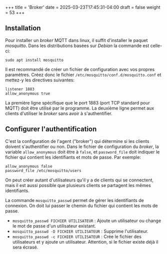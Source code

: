 +++
title = 'Broker'
date = 2025-03-23T17:45:31-04:00
draft = false
weight = 53
+++

## Installation
Pour installer un _broker_ MQTT dans linux, il suffit d'installer le paquet _mosquitto_. Dans les distributions basées sur _Debian_ la commande est celle-ci:
```
sudo apt install mosquitto
```

Il est recommandé de créer un fichier de configuration avec vos propres paramètres. Créez donc le fichier `/etc/mosquitto/conf.d/mosquitto.conf` et mettez-y les directives suivantes:
```
listener 1883
allow_anonymous true
```
La première ligne spécifique que le port 1883 (port TCP standard pour MQTT) doit être utilisé par le programme. La deuxième ligne permet aux clients d'utiliser le _broker_ sans avoir à s'authentifier.

## Configurer l'authentification
C'est la configuration de l'agent ("broker") qui détermine si les clients doivent s'authentifier ou non. Dans le fichier de configuration du _broker_, la variable `allow_anonymous` doit être à `false`, et `password_file` doit indiquer le fichier qui contient les identifiants et mots de passe. Par exemple:
```
allow_anonymous false
password_file /etc/mosquitto/users
```
On peut créer autant d'utilisateurs qu'il y a de clients qui se connectent, mais il est aussi possible que plusieurs clients se partagent les mêmes identifiants.

La commande `mosquitto_passwd` permet de gérer les identifiants de connexion. On doit lui passer le chemin du fichier qui contient les mots de passe. 
- `mosquitto_passwd FICHIER UTILISATEUR` : Ajoute un utilisateur ou change le mot de passe d'un utilisateur existant.
- `mosquitto_passwd -D FICHIER UTILISATEUR` : Supprime l'utilisateur.
- `mosquitto_passwd -c FICHIER UTILISATEUR` : Crée le fichier des utilisateurs et y ajoute un utilisateur. Attention, si le fichier existe déjà il sera écrasé.



